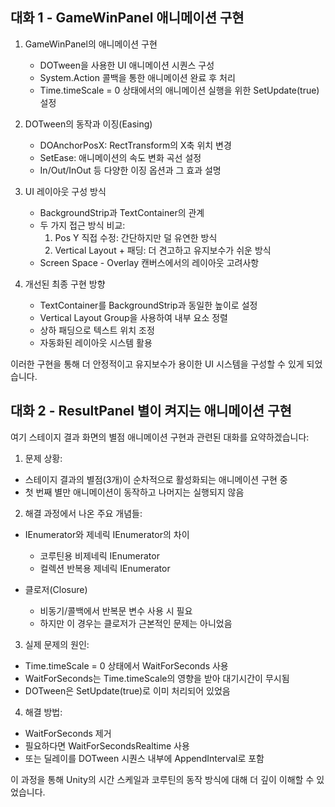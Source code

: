 
## 대화 1 - GameWinPanel 애니메이션 구현

1. GameWinPanel의 애니메이션 구현
   - DOTween을 사용한 UI 애니메이션 시퀀스 구성
   - System.Action 콜백을 통한 애니메이션 완료 후 처리
   - Time.timeScale = 0 상태에서의 애니메이션 실행을 위한 SetUpdate(true) 설정

2. DOTween의 동작과 이징(Easing)
   - DOAnchorPosX: RectTransform의 X축 위치 변경
   - SetEase: 애니메이션의 속도 변화 곡선 설정
   - In/Out/InOut 등 다양한 이징 옵션과 그 효과 설명

3. UI 레이아웃 구성 방식
   - BackgroundStrip과 TextContainer의 관계
   - 두 가지 접근 방식 비교:
     1. Pos Y 직접 수정: 간단하지만 덜 유연한 방식
     2. Vertical Layout + 패딩: 더 견고하고 유지보수가 쉬운 방식
   - Screen Space - Overlay 캔버스에서의 레이아웃 고려사항

4. 개선된 최종 구현 방향
   - TextContainer를 BackgroundStrip과 동일한 높이로 설정
   - Vertical Layout Group을 사용하여 내부 요소 정렬
   - 상하 패딩으로 텍스트 위치 조정
   - 자동화된 레이아웃 시스템 활용

이러한 구현을 통해 더 안정적이고 유지보수가 용이한 UI 시스템을 구성할 수 있게 되었습니다.

## 대화 2 - ResultPanel 별이 켜지는 애니메이션 구현

여기 스테이지 결과 화면의 별점 애니메이션 구현과 관련된 대화를 요약하겠습니다:

1. 문제 상황:
- 스테이지 결과의 별점(3개)이 순차적으로 활성화되는 애니메이션 구현 중
- 첫 번째 별만 애니메이션이 동작하고 나머지는 실행되지 않음

2. 해결 과정에서 나온 주요 개념들:
- IEnumerator와 제네릭 IEnumerator<T>의 차이
   - 코루틴용 비제네릭 IEnumerator
   - 컬렉션 반복용 제네릭 IEnumerator<T>

- 클로저(Closure)
   - 비동기/콜백에서 반복문 변수 사용 시 필요
   - 하지만 이 경우는 클로저가 근본적인 문제는 아니었음

3. 실제 문제의 원인:
- Time.timeScale = 0 상태에서 WaitForSeconds 사용
- WaitForSeconds는 Time.timeScale의 영향을 받아 대기시간이 무시됨
- DOTween은 SetUpdate(true)로 이미 처리되어 있었음

4. 해결 방법:
- WaitForSeconds 제거
- 필요하다면 WaitForSecondsRealtime 사용
- 또는 딜레이를 DOTween 시퀀스 내부에 AppendInterval로 포함

이 과정을 통해 Unity의 시간 스케일과 코루틴의 동작 방식에 대해 더 깊이 이해할 수 있었습니다.